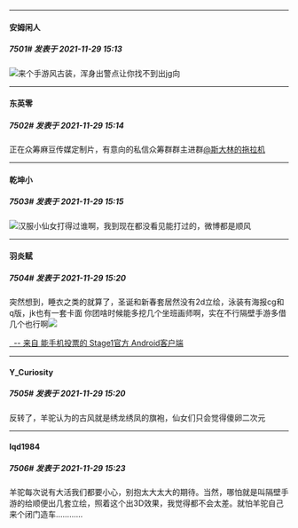 

*****

####  安姆闲人  
##### 7501#       发表于 2021-11-29 15:13

<img src="https://static.saraba1st.com/image/smiley/face2017/067.png" referrerpolicy="no-referrer">来个手游风古装，浑身出警点让你找不到出jg向

*****

####  东英零  
##### 7502#       发表于 2021-11-29 15:14

正在众筹麻豆传媒定制片，有意向的私信众筹群群主进群[@斯大林的拖拉机](https://bbs.saraba1st.com/2b/home.php?mod=space&amp;uid=510182) 

*****

####  乾坤小  
##### 7503#       发表于 2021-11-29 15:15

<img src="https://static.saraba1st.com/image/smiley/face2017/067.png" referrerpolicy="no-referrer">汉服小仙女打得过谁啊，我到现在都没看见能打过的，微博都是顺风

*****

####  羽炎赋  
##### 7504#       发表于 2021-11-29 15:20

突然想到，睡衣之类的就算了，圣诞和新春套居然没有2d立绘，泳装有海报cg和q版，jk也有一套卡面
你团啥时候能多挖几个坐班画师啊，实在不行隔壁手游多借几个也行啊<img src="https://static.saraba1st.com/image/smiley/face2017/015.png" referrerpolicy="no-referrer">

[  -- 来自 能手机投票的 Stage1官方 Android客户端](https://www.coolapk.com/apk/140634)

*****

####  Y_Curiosity  
##### 7505#       发表于 2021-11-29 15:20

反转了，羊驼认为的古风就是绣龙绣凤的旗袍，仙女们只会觉得傻卵二次元

*****

####  lqd1984  
##### 7506#       发表于 2021-11-29 15:23

羊驼每次说有大活我们都要小心，别抱太大太大的期待。当然，哪怕就是叫隔壁手游的给顺便出几套立绘，照着这个出3D效果，我觉得都不会太差。就怕羊驼自己来个闭门造车…………

